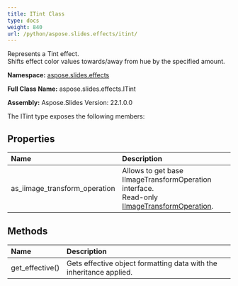 ```yaml
---
title: ITint Class
type: docs
weight: 840
url: /python/aspose.slides.effects/itint/
---
```


Represents a Tint effect.<br/>            Shifts effect color values towards/away from hue by the specified amount.

**Namespace:** [aspose.slides.effects](/python/aspose.slides.effects/)

**Full Class Name:** aspose.slides.effects.ITint

**Assembly:**  Aspose.Slides Version: 22.1.0.0

The ITint type exposes the following members:
## **Properties**
|**Name**|**Description**|
| :- | :- |
|as_iimage_transform_operation|Allows to get base IImageTransformOperation interface.<br/>            Read-only [IImageTransformOperation](/python/aspose.slides.effects/iimagetransformoperation/).|
## **Methods**
|**Name**|**Description**|
| :- | :- |
|get_effective()|Gets effective object formatting data with the inheritance applied.|
